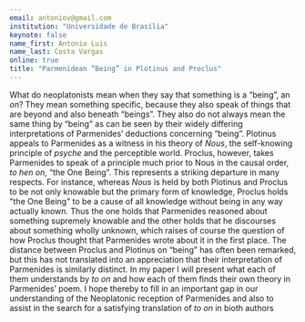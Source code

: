 ```yaml
---
email: antoniov@gmail.com
institution: "Universidade de Brasília"
keynote: false
name_first: Antonio Luis
name_last: Costa Vargas
online: true
title: "Parmenidean “Being” in Plotinus and Proclus"
---
```


What do neoplatonists mean when they say that something is a “being”, an *on*? They mean something specific, because they also speak of things that are beyond and also beneath “beings”. They also do not always mean the same thing by “being” as can be seen by their widely differing interpretations of Parmenides’ deductions concerning “being”. Plotinus appeals to Parmenides as a witness in his theory of *Nous*, the self-knowing principle of *psyche* and the perceptible world. Proclus, however, takes Parmenides to speak of a principle much prior to Nous in the causal order, *to hen on*, “the One Being”. This represents a striking departure in many respects. For instance, whereas *Nous* is held by both Plotinus and Proclus to be not only knowable but the primary form of knowledge, Proclus holds "the One Being" to be a cause of all knowledge without being in any way actually known. Thus the one holds that Parmenides reasoned about something supremely knowable and the other holds that he discourses about something wholly unknown, which raises of course the question of how Proclus thought that Parmenides wrote about it in the first place. The distance between Proclus and Plotinus on “being” has often been remarked, but this has not translated into an appreciation that their interpretation of Parmenides is similarly distinct. In my paper I will present what each of them understands by *to on* and how each of them finds their own theory in Parmenides’ poem. I hope thereby to fill in an important gap in our understanding of the Neoplatonic reception of Parmenides and also to assist in the search for a satisfying translation of *to on* in bioth authors
